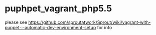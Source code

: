 # puphpet_vagrant_php5.5


please see https://github.com/sproutatwork/Sprout/wiki/vagrant-with-puppet-:-automatic-dev-environment-setup for info

